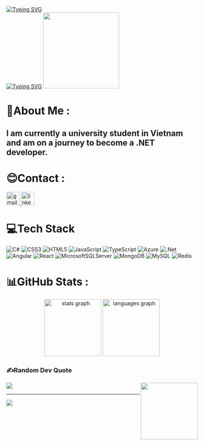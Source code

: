 

<p >
    <a  href="https://git.io/typing-svg"><img src="https://readme-typing-svg.demolab.com?font=Fira+Code&size=26&duration=1&pause=1000&repeat=false&width=435&lines=Nghia+Nghia&vCenter=true" alt="Typing SVG" /></a>
  <br/>
 <a href="https://git.io/typing-svg"><img src="https://readme-typing-svg.demolab.com?font=Fira+Code&weight=700&size=30&pause=900&color=571FF7&width=435&lines=.NET+DEVELOPER;Can+Do+Attitude+!;Always+Adapt+New+Things" alt="Typing SVG" /></a>
  <img  width="200" src="https://i.giphy.com/media/v1.Y2lkPTc5MGI3NjExZWF6aW9sMnNtNHdvanhwZXVma3piMW16M2tyc3U0cW5kdnl2bzNyYiZlcD12MV9pbnRlcm5hbF9naWZfYnlfaWQmY3Q9Zw/WtTnAfZn6aVJfBzlN3/giphy.gif" />

   
</p>



# 💫About Me :
<h2>
  I am currently a university student in Vietnam and am on a journey to become a .NET developer.
</h2>


# 😊Contact : 
<div align="left">
    <a href="https://mail.google.com/mail/u/0/#inbox?compose=new&to=nghiadai.2004work@gmail.com">
    <img src="https://img.shields.io/static/v1?message=Gmail&logo=gmail&label=&color=D14836&logoColor=white&labelColor=&style=for-the-badge" height="35" alt="gmail logo"  />
    </a>
    <a href="https://www.linkedin.com/in/hong-dai-nghia-721101300/">
        <img src="https://img.shields.io/static/v1?message=LinkedIn&logo=linkedin&label=&color=0077B5&logoColor=white&labelColor=&style=for-the-badge" height="35" alt="linkedin logo"  />
    </a>
</div>

# 💻Tech Stack
![C#](https://img.shields.io/badge/c%23-%23239120.svg?style=for-the-badge&logo=c-sharp&logoColor=white) ![CSS3](https://img.shields.io/badge/css3-%231572B6.svg?style=for-the-badge&logo=css3&logoColor=white) ![HTML5](https://img.shields.io/badge/html5-%23E34F26.svg?style=for-the-badge&logo=html5&logoColor=white) ![JavaScript](https://img.shields.io/badge/javascript-%23323330.svg?style=for-the-badge&logo=javascript&logoColor=%23F7DF1E) ![TypeScript](https://img.shields.io/badge/typescript-%23007ACC.svg?style=for-the-badge&logo=typescript&logoColor=white) ![Azure](https://img.shields.io/badge/azure-%230072C6.svg?style=for-the-badge&logo=azure-devops&logoColor=white) ![.Net](https://img.shields.io/badge/.NET-5C2D91?style=for-the-badge&logo=.net&logoColor=white) ![Angular](https://img.shields.io/badge/angular-%23DD0031.svg?style=for-the-badge&logo=angular&logoColor=white) ![React](https://img.shields.io/badge/react-%2320232a.svg?style=for-the-badge&logo=react&logoColor=%2361DAFB) ![MicrosoftSQLServer](https://img.shields.io/badge/Microsoft%20SQL%20Sever-CC2927?style=for-the-badge&logo=microsoft%20sql%20server&logoColor=white) ![MongoDB](https://img.shields.io/badge/MongoDB-%234ea94b.svg?style=for-the-badge&logo=mongodb&logoColor=white) ![MySQL](https://img.shields.io/badge/mysql-%2300f.svg?style=for-the-badge&logo=mysql&logoColor=white) ![Redis](https://img.shields.io/badge/redis-%23DD0031.svg?style=for-the-badge&logo=redis&logoColor=white)

# 📊GitHub Stats :
<div align="center">
  <img src="https://github-readme-stats.vercel.app/api?username=nghia0coder&hide_title=false&hide_rank=false&show_icons=true&include_all_commits=true&count_private=true&disable_animations=true&theme=dracula&locale=en&hide_border=false" height="150" width="auto" alt="stats graph"  />
  <img src="https://github-readme-stats.vercel.app/api/top-langs?username=nghia0coder&locale=en&hide_title=false&layout=compact&card_width=320&langs_count=5&theme=dracula&hide_border=false" height="150" width="auto" alt="languages graph"  />
    
</div>

### ✍️Random Dev Quote
![](https://quotes-github-readme.vercel.app/api?type=horizontal&theme=light)
<img align="right" height="150" src="https://i.giphy.com/media/v1.Y2lkPTc5MGI3NjExZ3FzNnBnejlhazNrcHRsZzltbXYzbm5oNTR3aDRnYnNmajlkbmhpaiZlcD12MV9pbnRlcm5hbF9naWZfYnlfaWQmY3Q9Zw/JdyQWFOVo6s5G/giphy.gif"  />

---
[![](https://visitcount.itsvg.in/api?id=nghia0coder&icon=0&color=0)](https://visitcount.itsvg.in)


